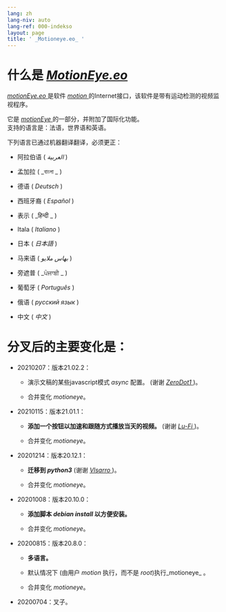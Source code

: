 ```yaml
---
lang: zh
lang-niv: auto
lang-ref: 000-indekso
layout: page
title: ' _Motioneye.eo_ '
---
```

# 什么是 [ _MotionEye.eo_ ](https://github.com/jmichault/motioneye.eo) 

[ _motionEye.eo_ ](https://github.com/jmichault/motioneye.eo) 是软件 [ _motion_ ](https://motion-project.github.io/)的Internet接口，该软件是带有运动检测的视频监视程序。

它是 [ _motionEye_ ](https://github.com/ccrisan/motioneye) 的一部分，并附加了国际化功能。  
支持的语言是：法语，世界语和英语。

下列语言已通过机器翻译翻译，必须更正：

* 阿拉伯语 ( _العربية_ )


* 孟加拉 ( _বাংলা _ )
  

  

* 德语 ( _Deutsch_ )


* 西班牙裔 ( _Español_ )


* 表示 ( _हिन्दी _ )
  

  

* Itala ( _Italiano_ )


* 日本 ( _日本語_ )


* 马来语 ( _بهاس ملايو_ )


* 旁遮普 ( _ਪੰਜਾਬੀ _ )
  

  

* 葡萄牙 ( _Português_ )


* 俄语 ( _русский язык_ )


* 中文 ( _中文_ )




# 分叉后的主要变化是：

* 20210207：版本21.02.2：


  * 演示文稿的某些javascript模式 _async_ 配置。 (谢谢 [ _ZeroDot1_ ]( https://github.com/ZeroDot1 ) )。


  * 合并变化 _motioneye_。


* 20210115：版本21.01.1：


  * **添加一个按钮以加速和跟随方式播放当天的视频。** (谢谢 [ _Lu-Fi_ ](https://github.com/Lu-Fi) )。


  * 合并变化 _motioneye_。


* 20201214：版本20.12.1：


  * **迁移到 _python3_** (谢谢 [ _Vlsarro_ ](https://github.com/Vlsarro) )。


  * 合并变化 _motioneye_。


* 20201008：版本20.10.0：


  * **添加脚本 _debian install_ 以方便安装。**


  * 合并变化 _motioneye_。


* 20200815：版本20.8.0：


  * **多语言。**


  * 默认情况下 (由用户 _motion_ 执行，而不是 _root_)执行_motioneye_ 。


  * 合并变化 _motioneye_。


* 20200704：叉子。



